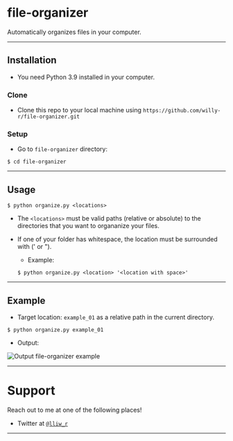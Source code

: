 # file-organizer

Automatically organizes files in your computer.

---

## Installation

- You need Python 3.9 installed in your computer.

### Clone

- Clone this repo to your local machine using `https://github.com/willy-r/file-organizer.git`

### Setup

- Go to `file-organizer` directory:

```shell
$ cd file-organizer
```

---

## Usage

```shell
$ python organize.py <locations>
```

- The `<locations>` must be valid paths (relative or absolute) to the directories that you want to organanize your files.

- If one of your folder has whitespace, the location must be surrounded with (' or ").
    
    - Example:
    ```shell
    $ python organize.py <location> '<location with space>'
    ```

---

## Example

- Target location: `example_01` as a relative path in the current directory.

```shell
$ python organize.py example_01
```

- Output:

![Output file-organizer example](https://user-images.githubusercontent.com/47596121/98447209-bb8a0280-2101-11eb-956d-a3b01d8c4741.jpg)

---

# Support

Reach out to me at one of the following places!

- Twitter at <a href="https://twitter.com/lliw_r?s=09" target="_blank">`@lliw_r`</a>

---
